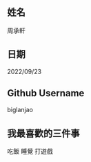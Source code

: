 姓名
----
周承軒

日期
----
2022/09/23

Github Username
---------------
biglanjao

我最喜歡的三件事
---------------
吃飯 睡覺 打遊戲